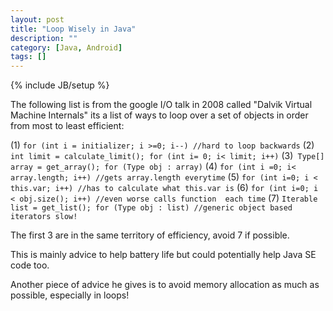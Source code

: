 ```yaml
---
layout: post
title: "Loop Wisely in Java"
description: ""
category: [Java, Android]
tags: []
---
```

{% include JB/setup %}

The following list is from the google I/O talk in 2008 called "Dalvik Virtual Machine Internals" its a list of ways to loop over a set of objects in order from most to least efficient:

(1) `for (int i = initializer; i >=0; i--) //hard to loop backwards`
(2) `int limit = calculate_limit(); for (int i= 0; i< limit; i++)`
(3)` Type[] array = get_array(); for (Type obj : array)`
(4) `for (int i =0; i< array.length; i++) //gets array.length everytime`
(5) `for (int i=0; i < this.var; i++) //has to calculate what this.var is`
(6) `for (int i=0; i < obj.size(); i++) //even worse calls function  each time`
(7) `Iterable list = get_list(); for (Type obj : list) //generic object based iterators slow!`

The first 3 are in the same territory of efficiency, avoid 7 if possible.

This is mainly advice to help battery life but could potentially help Java SE code too.

Another piece of advice he gives is to avoid memory allocation as much as possible, especially in loops!
